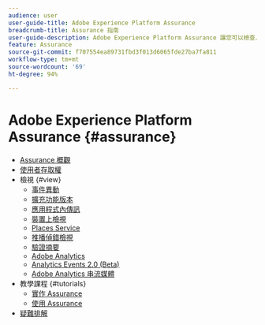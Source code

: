 ```yaml
---
audience: user
user-guide-title: Adobe Experience Platform Assurance
breadcrumb-title: Assurance 指南
user-guide-description: Adobe Experience Platform Assurance 讓您可以檢查、證明、模擬和驗證您在行動應用程式中收集資料或服務體驗的方式。
feature: Assurance
source-git-commit: f707554ea89731fbd3f013d6065fde27ba7fa811
workflow-type: tm+mt
source-wordcount: '69'
ht-degree: 94%

---
```



# Adobe Experience Platform Assurance {#assurance}

- [Assurance 概觀](./home.md)
- [使用者存取權](./user-access.md)
- 檢視 {#view}
   - [事件異動](./views/event-transactions.md)
   - [擴充功能版本](./views/extension-versions.md)
   - [應用程式內傳訊](./views/in-app-messaging.md)
   - [裝置上檢視](./views/on-device-views.md)
   - [Places Service](./views/places-service.md)
   - [推播偵錯檢視](./views/push-debug-view.md)
   - [驗證摘要](./views/validation-summary.md)
   - [Adobe Analytics](./views/adobe-analytics.md)
   - [Analytics Events 2.0 (Beta)](./views/adobe-analytics-edge.md)
   - [Adobe Analytics 串流媒體](./views/adobe-analytics-streaming-media.md)
- 教學課程 {#tutorials}
   - [實作 Assurance](./tutorials/implement-assurance.md)
   - [使用 Assurance](./tutorials/using-assurance.md)
- [疑難排解](./troubleshooting.md)